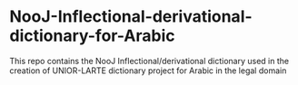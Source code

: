 # NooJ-Inflectional-derivational-dictionary-for-Arabic
This repo contains the NooJ Inflectional/derivational dictionary used in the creation of UNIOR-LARTE dictionary project for Arabic in the legal domain
